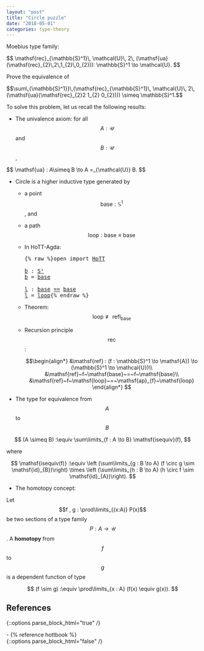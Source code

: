 ```yaml
---
layout: "post"
title: "Circle puzzle"
date: "2018-05-01"
categories: type-theory
---
```


Moebius type family:

<p class="equation">
$$
\mathsf{rec}_{\mathbb{S}^1}\, \mathcal{U}\, 2\, (\mathsf{ua}(\mathsf{rec}_{2}\,2\,1_{2}\,0_{2})):
\mathbb{S}^1 \to \mathcal{U}.
$$
</p>

<div class="exercise">
Prove the equivalence of

<p class="equation">
$$\sum\,{\mathbb{S}^1}}\,(\mathsf{rec}_{\mathbb{S}^1}\, \mathcal{U}\,  2\, (\mathsf{ua}(\mathsf{rec}_{2}2 1_{2} 0_{2}))) \simeq \mathbb{S}^1.$$
</p>
</div>

To solve this problem, let us recall the following results:

- The univalence axiom: for all $$A : \mathcal{U}$$ and $$B : \mathcal{U}$$,

<p class="equation">
$$
\mathsf{ua} : A\simeq B \to A =_{\mathcal{U}} B.
$$
</p>

- Circle is a higher inductive type generated by
    - a point $$\mathsf{base} : \mathbb{S}^1$$, and
    - a path $$\mathsf{loop} : \mathsf{base} \equiv \mathsf{base}$$
    - In HoTT-Agda:

      <pre class="Agda">{% raw %}<a id="937" class="Keyword">open</a> <a id="942" class="Keyword">import</a> <a id="949" href="HoTT.html" class="Module">HoTT</a>

      <a id="b" href="{% endraw %}{% link _posts/2018-05-01-circle-puzzle.md %}{% raw %}#b" class="Function">b</a> <a id="963" class="Symbol">:</a> <a id="965" href="lib.types.IteratedSuspension.html#S%C2%B9" class="Function">S¹</a>
      <a id="974" href="{% endraw %}{% link _posts/2018-05-01-circle-puzzle.md %}{% raw %}#b" class="Function">b</a> <a id="976" class="Symbol">=</a> <a id="978" href="lib.types.Circle.html#708" class="Function">base</a>

      <a id="l" href="{% endraw %}{% link _posts/2018-05-01-circle-puzzle.md %}{% raw %}#l" class="Function">l</a> <a id="992" class="Symbol">:</a> <a id="994" href="lib.types.Circle.html#708" class="Function">base</a> <a id="999" href="lib.Base.html#_%3D%3D_" class="Datatype Operator">==</a> <a id="1002" href="lib.types.Circle.html#708" class="Function">base</a>
      <a id="1013" href="{% endraw %}{% link _posts/2018-05-01-circle-puzzle.md %}{% raw %}#l" class="Function">l</a> <a id="1015" class="Symbol">=</a> <a id="1017" href="lib.types.Circle.html#736" class="Function">loop</a>{% endraw %}</pre>

    - Theorem: $$ \mathsf{loop} \not \equiv \mathsf{refl}_{\mathsf{base}}$$

    - Recursion principle $$\mathsf{rec}$$:

      $$\begin{align*}
      &\mathsf{ref} : (f : \mathbb{S}^1 \to \mathsf{A}) \to (\mathbb{S}^1 \to \mathcal{U})\\
      &\mathsf{ref}~f~\mathsf{base}~=~f~\mathsf{base}\\
      &\mathsf{ref}~f~\mathsf{loop}~=~\mathsf{ap}_{f}~\mathsf{loop}
      \end{align*}
      $$

- The type for equivalence from $$A$$ to $$B$$

$$
  (A \simeq B) :\equiv \sum\limits_{f : A \to B} \mathsf{isequiv}(f),
$$

where

$$
\mathsf{isequiv(f)} :\equiv
  \left (\sum\limits_{g : B \to A} (f \circ g \sim \mathsf{id}_{B})\right) \times
  \left (\sum\limits_{h : B \to A} (h \circ f \sim \mathsf{id}_{A})\right).
$$

- The homotopy concept:

Let $$f , g : \prod\limits_{(x:A)} P(x)$$ be two sections of a
type family $$P : A \to \mathcal{U}$$. A **homotopy** from $$f$$ to $$g$$
is a dependent function of type

$$
(f \sim g) :\equiv \prod\limits_{x : A} (f(x) \equiv g(x)).
$$


## References

{::options parse_block_html="true" /}
<div class="references">
- {% reference hottbook %}
</div>
{::options parse_block_html="false" /}
